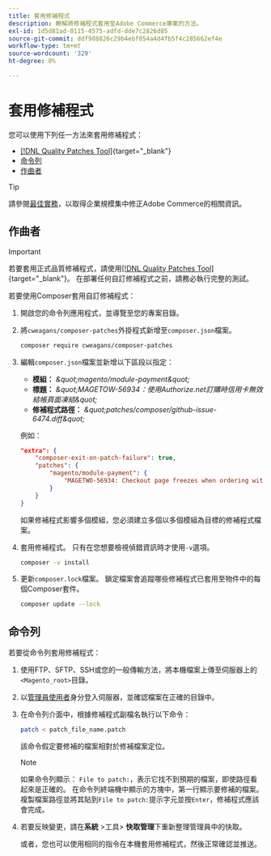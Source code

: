 ```yaml
---
title: 套用修補程式
description: 瞭解將修補程式套用至Adobe Commerce專案的方法。
exl-id: 1d5d81ad-0115-4575-adfd-dde7c2826d85
source-git-commit: ddf988826c29b4ebf054a4d4fb5f4c285662ef4e
workflow-type: tm+mt
source-wordcount: '329'
ht-degree: 0%

---
```


# 套用修補程式

您可以使用下列任一方法來套用修補程式：

- [[!DNL Quality Patches Tool]](https://experienceleague.adobe.com/tools/commerce-quality-patches/index.html?lang=zh-Hant){target="_blank"}
- [命令列](../patches/apply.md#command-line)
- [作曲者](../patches/apply.md#composer)


>[!TIP]
>
>請參閱[最佳實務](../../implementation-playbook/best-practices/maintenance/patching-at-scale.md)，以取得企業規模集中修正Adobe Commerce的相關資訊。

## 作曲者

>[!IMPORTANT]
>
>若要套用正式品質修補程式，請使用[[!DNL Quality Patches Tool]](https://experienceleague.adobe.com/tools/commerce-quality-patches/index.html?lang=zh-Hant){target="_blank"}。 在部署任何自訂修補程式之前，請務必執行完整的測試。

若要使用Composer套用自訂修補程式：

1. 開啟您的命令列應用程式，並導覽至您的專案目錄。
1. 將`cweagans/composer-patches`外掛程式新增至`composer.json`檔案。

   ```bash
   composer require cweagans/composer-patches
   ```

1. 編輯`composer.json`檔案並新增以下區段以指定：
   - **模組：** *\&quot;magento/module-payment\&quot;*
   - **標題：** *\&quot;MAGETOW-56934：使用Authorize.net訂購時信用卡無效結帳頁面凍結\&quot;*
   - **修補程式路徑：** *\&quot;patches/composer/github-issue-6474.diff\&quot;*

   例如：

   ```json
   "extra": {
       "composer-exit-on-patch-failure": true,
       "patches": {
           "magento/module-payment": {
               "MAGETWO-56934: Checkout page freezes when ordering with Authorize.net with invalid credit card": "patches/composer/github-issue-6474.diff"
           }
       }
   }
   ```

   如果修補程式影響多個模組，您必須建立多個以多個模組為目標的修補程式檔案。

1. 套用修補程式。 只有在您想要檢視偵錯資訊時才使用`-v`選項。

   ```bash
   composer -v install
   ```

1. 更新`composer.lock`檔案。 鎖定檔案會追蹤哪些修補程式已套用至物件中的每個Composer套件。

   ```bash
   composer update --lock
   ```

## 命令列

若要從命令列套用修補程式：

1. 使用FTP、SFTP、SSH或您的一般傳輸方法，將本機檔案上傳至伺服器上的`<Magento_root>`目錄。
1. 以[管理員使用者](../../configuration/cli/config-cli.md#prerequisites)身分登入伺服器，並確認檔案在正確的目錄中。
1. 在命令列介面中，根據修補程式副檔名執行以下命令：

   ```bash
   patch < patch_file_name.patch
   ```

   該命令假定要修補的檔案相對於修補檔案定位。

   >[!NOTE]
   >
   >如果命令列顯示： `File to patch:`，表示它找不到預期的檔案，即使路徑看起來是正確的。 在命令列終端機中顯示的方塊中，第一行顯示要修補的檔案。 複製檔案路徑並將其貼到`File to patch:`提示字元並按`Enter`，修補程式應該會完成。

1. 若要反映變更，請在&#x200B;**系統** >工具> **快取管理**&#x200B;下重新整理管理員中的快取。

   或者，您也可以使用相同的指令在本機套用修補程式，然後正常確認並推送。
